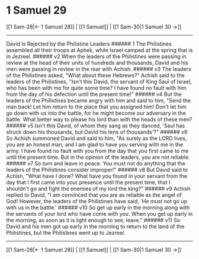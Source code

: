 # 1 Samuel 29

[[1 Sam-28|← 1 Samuel 28]] | [[1 Samuel]] | [[1 Sam-30|1 Samuel 30 →]]
***

David Is Rejected by the Philistine Leaders ###### 1 The Philistines assembled all their troops at Aphek, while Israel camped at the spring that is in Jezreel. ###### v2 When the leaders of the Philistines were passing in review at the head of their units of hundreds and thousands, David and his men were passing in review in the rear with Achish. ###### v3 The leaders of the Philistines asked, "What about these Hebrews?" Achish said to the leaders of the Philistines, "Isn't this David, the servant of King Saul of Israel, who has been with me for quite some time? I have found no fault with him from the day of his defection until the present time!" ###### v4 But the leaders of the Philistines became angry with him and said to him, "Send the man back! Let him return to the place that you assigned him! Don't let him go down with us into the battle, for he might become our adversary in the battle. What better way to please his lord than with the heads of these men? ###### v5 Isn't this David, of whom they sang as they danced, 'Saul has struck down his thousands, but David his tens of thousands'?" ###### v6 So Achish summoned David and said to him, "As surely as the LORD lives, you are an honest man, and I am glad to have you serving with me in the army. I have found no fault with you from the day that you first came to me until the present time. But in the opinion of the leaders, you are not reliable. ###### v7 So turn and leave in peace. You must not do anything that the leaders of the Philistines consider improper!" ###### v8 But David said to Achish, "What have I done? What have you found in your servant from the day that I first came into your presence until the present time, that I shouldn't go and fight the enemies of my lord the king?" ###### v9 Achish replied to David, "I am convinced that you are as reliable as the angel of God! However, the leaders of the Philistines have said, 'He must not go up with us in the battle.' ###### v10 So get up early in the morning along with the servants of your lord who have come with you. When you get up early in the morning, as soon as it is light enough to see, leave." ###### v11 So David and his men got up early in the morning to return to the land of the Philistines, but the Philistines went up to Jezreel.

***
[[1 Sam-28|← 1 Samuel 28]] | [[1 Samuel]] | [[1 Sam-30|1 Samuel 30 →]]
